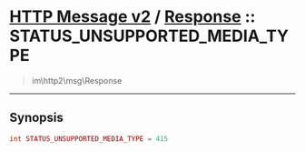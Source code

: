 # [HTTP Message v2](http2.md) / [Response](http2-Response.md) :: STATUS_UNSUPPORTED_MEDIA_TYPE
 > im\http2\msg\Response
____

## Synopsis
```php
int STATUS_UNSUPPORTED_MEDIA_TYPE = 415
```
